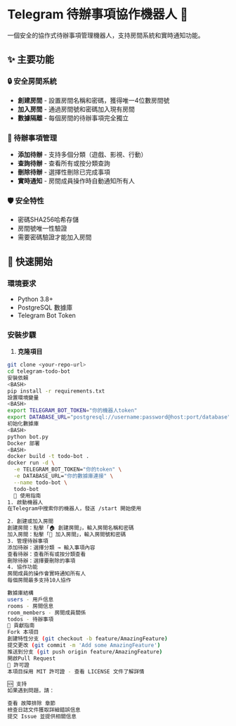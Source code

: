 # Telegram 待辦事項協作機器人 🤖

一個安全的協作式待辦事項管理機器人，支持房間系統和實時通知功能。

## ✨ 主要功能

### 🔒 安全房間系統
- **創建房間** - 設置房間名稱和密碼，獲得唯一4位數房間號
- **加入房間** - 通過房間號和密碼加入現有房間
- **數據隔離** - 每個房間的待辦事項完全獨立

### 📝 待辦事項管理
- **添加待辦** - 支持多個分類（遊戲、影視、行動）
- **查詢待辦** - 查看所有或按分類查詢
- **刪除待辦** - 選擇性刪除已完成事項
- **實時通知** - 房間成員操作時自動通知所有人

### 🛡️ 安全特性
- 密碼SHA256哈希存儲
- 房間號唯一性驗證
- 需要密碼驗證才能加入房間

## 🚀 快速開始

### 環境要求
- Python 3.8+
- PostgreSQL 數據庫
- Telegram Bot Token

### 安裝步驟

1. **克隆項目**
```bash
git clone <your-repo-url>
cd telegram-todo-bot
安裝依賴
<BASH>
pip install -r requirements.txt
設置環境變量
<BASH>
export TELEGRAM_BOT_TOKEN="你的機器人token"
export DATABASE_URL="postgresql://username:password@host:port/database"
初始化數據庫
<BASH>
python bot.py
Docker 部署
<BASH>
docker build -t todo-bot .
docker run -d \
  -e TELEGRAM_BOT_TOKEN="你的token" \
  -e DATABASE_URL="你的數據庫連接" \
  --name todo-bot \
  todo-bot
  📖 使用指南
1. 啟動機器人
在Telegram中搜索你的機器人，發送 /start 開始使用

2. 創建或加入房間
創建房間：點擊「🏠 創建房間」，輸入房間名稱和密碼
加入房間：點擊「🔑 加入房間」，輸入房間號和密碼
3. 管理待辦事項
添加待辦：選擇分類 → 輸入事項內容
查看待辦：查看所有或按分類查看
刪除待辦：選擇要刪除的事項
4. 協作功能
房間成員的操作會實時通知所有人
每個房間最多支持10人協作

數據庫結構
users - 用戶信息
rooms - 房間信息
room_members - 房間成員關係
todos - 待辦事項
🤝 貢獻指南
Fork 本項目
創建特性分支 (git checkout -b feature/AmazingFeature)
提交更改 (git commit -m 'Add some AmazingFeature')
推送到分支 (git push origin feature/AmazingFeature)
開啟Pull Request
📄 許可證
本項目採用 MIT 許可證 - 查看 LICENSE 文件了解詳情

🆘 支持
如果遇到問題，請：

查看 故障排除 章節
檢查日誌文件獲取詳細錯誤信息
提交 Issue 並提供相關信息